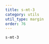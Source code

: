 ```yaml
---
title: s-mt-3
category: utils
util_type: margin
order: 76
---
```

<div class="s-mt-3">
  <code>s-mt-3</code>
</div>